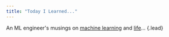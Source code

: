 ```yaml
---
title: "Today I Learned..."
---
```


An ML engineer's musings on [machine learning](https://www.yuan-meng.com/posts/) and [life](https://www.yuan-meng.com/notes/)...
{.lead}
